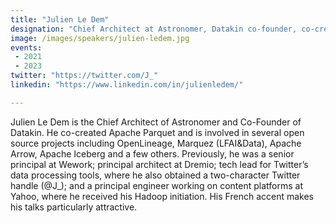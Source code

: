 ```yaml
---
title: "Julien Le Dem"
designation: "Chief Architect at Astronomer, Datakin co-founder, co-creator of Parquet"
image: /images/speakers/julien-ledem.jpg
events:
 - 2021
 - 2023
twitter: "https://twitter.com/J_"
linkedin: "https://www.linkedin.com/in/julienledem/"

---
```


Julien Le Dem is the Chief Architect of Astronomer and Co-Founder of Datakin. He co-created Apache Parquet and is involved in several open source projects including OpenLineage, Marquez (LFAI&Data), Apache Arrow, Apache Iceberg and a few others. Previously, he was a senior principal at Wework; principal architect at Dremio; tech lead for Twitter’s data processing tools, where he also obtained a two-character Twitter handle (@J_); and a principal engineer working on content platforms at Yahoo, where he received his Hadoop initiation. His French accent makes his talks particularly attractive.